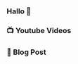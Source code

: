 ### Hallo 👋

### 📺 Youtube Videos
<!-- YOUTUBE:START -->
<!-- YOUTUBE:end -->

### 📕 Blog Post
<!-- BLOG-POST-LIST:START -->
<!-- BLOG-POST-LIST:END -->

[discord]: https://discord.gg/YwzqTEeyx9
